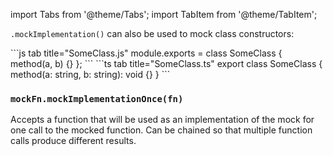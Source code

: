 import Tabs from '@theme/Tabs';
import TabItem from '@theme/TabItem';

`.mockImplementation()` can also be used to mock class constructors:

<Tabs groupId="code-examples">
  <TabItem value="js" label="JavaScript">
    ```js tab title="SomeClass.js"
    module.exports = class SomeClass {
      method(a, b) {}
    };
    ```
  </TabItem>

  <TabItem value="ts" label="TypeScript">
    ```ts tab title="SomeClass.ts"
    export class SomeClass {
      method(a: string, b: string): void {}
    }
    ```
  </TabItem>
</Tabs>

### `mockFn.mockImplementationOnce(fn)`

Accepts a function that will be used as an implementation of the mock for one call to the mocked function. Can be chained so that multiple function calls produce different results.
